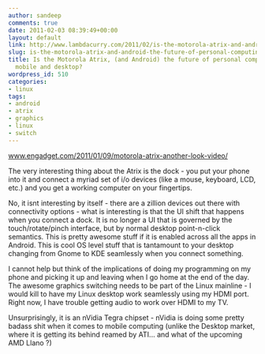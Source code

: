 ```yaml
---
author: sandeep
comments: true
date: 2011-02-03 08:39:49+00:00
layout: default
link: http://www.lambdacurry.com/2011/02/is-the-motorola-atrix-and-android-the-future-of-personal-computing-both-mobile-and-desktop/
slug: is-the-motorola-atrix-and-android-the-future-of-personal-computing-both-mobile-and-desktop
title: Is the Motorola Atrix, (and Android) the future of personal computing - both
  mobile and desktop?
wordpress_id: 510
categories:
- linux
tags:
- android
- atrix
- graphics
- linux
- switch
---
```


www.engadget.com/2011/01/09/motorola-atrix-another-look-video/

The very interesting thing about the Atrix is the dock - you put your phone into it and connect a myriad set of i/o devices (like a mouse, keyboard, LCD, etc.) and you get a working computer on your fingertips.

No, it isnt interesting by itself - there are a zillion devices out there with connectivity options - what is interesting is that the UI shift that happens when you connect a dock. It is no longer a UI that is governed by the touch/rotate/pinch interface, but by normal desktop point-n-click semantics. This is pretty awesome stuff if it is enabled across all the apps in Android. This is cool OS level stuff that is tantamount to your desktop changing from Gnome to KDE seamlessly when you connect something.

I cannot help but think of the implications of doing my programming on my phone and picking it up and leaving when I go home at the end of the day. The awesome graphics switching needs to be part of the Linux mainline - I would kill to have my Linux desktop work seamlessly using my HDMI port. Right now, I have trouble getting audio to work over HDMI to my TV.

Unsurprisingly, it is an nVidia Tegra chipset - nVidia is doing some pretty badass shit when it comes to mobile computing (unlike the Desktop market, where it is getting its behind reamed by ATI... and what of the upcoming AMD Llano ?)
